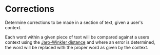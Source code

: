 # Corrections

Determine corrections to be made in a section of text, given a user's context.

Each word within a given piece of text will be compared against a users context using the [Jaro-Winkler distance](https://en.wikipedia.org/wiki/Jaro%E2%80%93Winkler_distance) and where an error is determined, the word will be replaced with the proper word as given by the context. 
